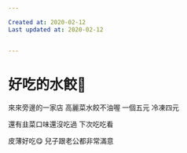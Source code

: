 ```yaml
---

Created at: 2020-02-12
Last updated at: 2020-02-12


---
```


# 好吃的水餃🥟


來來旁邊的一家店
高麗菜水餃不油喔
一個五元
冷凍四元

還有韭菜口味還沒吃過 下次吃吃看

皮薄好吃😋
兒子跟老公都非常滿意

